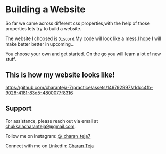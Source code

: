 # Building a Website

So far we came across different css properties,with the help of those properties lets try to build a website.

The website I choosed is `Discord`.My code will look like a mess.I hope I will make better better in upcoming...

You choose your own and get started.
On the go you will learn a lot of new stuff.
## This is how my website looks like!

https://github.com/charanteja-7/practice/assets/149792997/a1dcc4fb-9028-4181-83d5-4800077f8316

## Support

For assistance, please reach out via email at chukkalacharanteja9@gmail.com.

Follow me on Instagram: [@_charan_teja7](https://www.instagram.com/_charan_teja7/)

Connect with me on LinkedIn: [Charan Teja](https://www.linkedin.com/in/charanteja177/)
